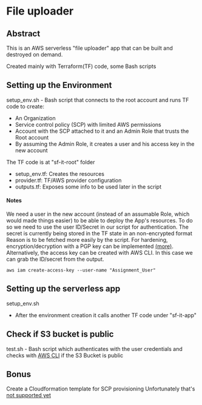 # File uploader
## Abstract
This is an AWS serverless "file uploader" app that can be built and destroyed on demand.

Created mainly with Terraform(TF) code, some Bash scripts

## Setting up the Environment
setup_env.sh - Bash script that connects to the root account and runs TF code to create:
* An Organization
* Service control policy (SCP) with limited AWS permissions
* Account with the SCP attached to it and an Admin Role that trusts the Root account
* By assuming the Admin Role, it creates a user and his access key in the new account

The TF code is at "sf-it-root" folder
  * setup_env.tf: Creates the resources
  * provider.tf: TF/AWS provider configuration
  * outputs.tf: Exposes some info to be used later in the script

#### Notes
We need a user in the new account (instead of an assumable Role, which would made things easier) to be able to
deploy the App's resources. To do so we need to use the user ID/Secret in our script for authentication.
The secret is currently being stored in the TF state in an non-encrypted format
Reason is to be fetched more easily by the script. For hardening, encryption/decryption with a PGP
key can be implemented [(more)](https://registry.terraform.io/providers/hashicorp/aws/latest/docs/resources/iam_access_key#example-usage).
Alternatively, the access key can be created with AWS CLI. In this case we can grab the ID/secret from the output.
```
aws iam create-access-key --user-name "Assignment_User"
```

## Setting up the serverless app
setup_env.sh
* After the environment creation it calls another TF code under "sf-it-app"

## Check if S3 bucket is public
test.sh - Bash script which authenticates with the user credentials and checks with
[AWS CLI](https://docs.aws.amazon.com/cli/latest/reference/s3api/get-bucket-policy-status.html) if the S3 Bucket is public


## Bonus
Create a Cloudformation template for SCP provisioning
Unfortunately that's [not supported yet](https://github.com/aws-cloudformation/cloudformation-coverage-roadmap/issues/806)
